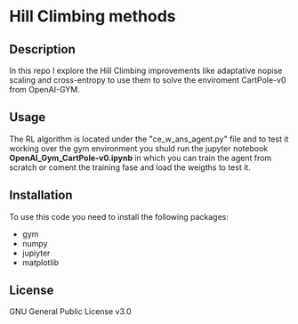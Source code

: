 # Hill Climbing methods

## Description

In this repo I explore the Hill Climbing improvements like adaptative nopise scaling and cross-entropy to use them to solve the enviroment CartPole-v0 from OpenAI-GYM.

## Usage

The RL algorithm is located under the "ce_w_ans_agent.py" file and to test it working over the gym environment you shuld run the jupyter notebook **OpenAI_Gym_CartPole-v0.ipynb** in which you can train the agent from scratch or coment the training fase and load the weigths to test it.

## Installation

To use this code you need to install the following packages:

* gym
* numpy
* jupiyter
* matplotlib

## License

GNU General Public License v3.0